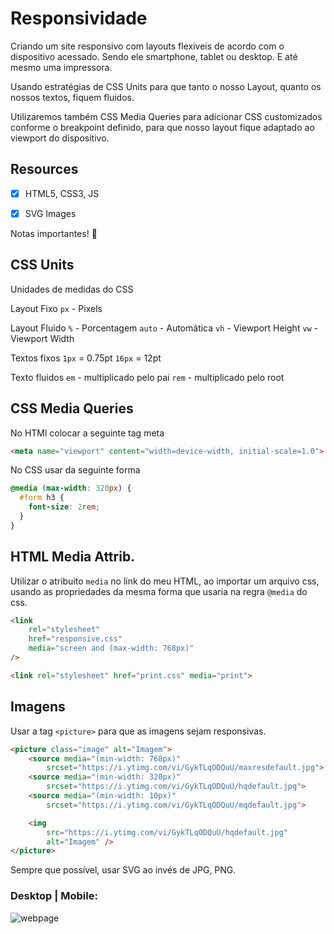 # Responsividade 

Criando um site responsivo com layouts flexiveis de acordo com o dispositivo acessado. Sendo ele smartphone, tablet ou desktop. E até mesmo uma impressora.

Usando estratégias de CSS Units para que tanto o nosso Layout, quanto os nossos textos, fiquem fluidos. 

Utilizaremos também CSS Media Queries para adicionar CSS customizados conforme o breakpoint definido, para que nosso layout fique adaptado ao viewport do dispositivo. 


## Resources

- [x] HTML5, CSS3, JS
- [x] SVG Images


Notas importantes! 📝


## CSS Units

Unidades de medidas do CSS

Layout Fixo
`px` - Pixels

Layout Fluido
`%` - Porcentagem
`auto` - Automática
`vh` - Viewport Height
`vw` - Viewport Width

Textos fixos
`1px` = 0.75pt
`16px` = 12pt

Texto fluidos
`em` - multiplicado pelo pai 
`rem` - multiplicado pelo root


## CSS Media Queries 

No HTMl colocar a seguinte tag meta

```html
<meta name="viewport" content="width=device-width, initial-scale=1.0">
```

No CSS usar da seguinte forma

```css
@media (max-width: 320px) {
  #form h3 {
    font-size: 2rem;
  }
}
```


## HTML Media Attrib.

Utilizar o atribuito `media` no link do meu HTML, ao importar um arquivo css, usando as propriedades da mesma forma que usaria na regra `@media` do css.

```html
<link 
    rel="stylesheet"
    href="responsive.css" 
    media="screen and (max-width: 768px)"
/>

<link rel="stylesheet" href="print.css" media="print">
```


## Imagens

Usar a tag `<picture>` para que as imagens sejam responsivas.

```html
<picture class="image" alt="Imagem">
    <source media="(min-width: 768px)" 
        srcset="https://i.ytimg.com/vi/GykTLqODQuU/maxresdefault.jpg">
    <source media="(min-width: 320px)" 
        srcset="https://i.ytimg.com/vi/GykTLqODQuU/hqdefault.jpg">
    <source media="(min-width: 10px)" 
        srcset="https://i.ytimg.com/vi/GykTLqODQuU/mqdefault.jpg">

    <img 
        src="https://i.ytimg.com/vi/GykTLqODQuU/hqdefault.jpg" 
        alt="Imagem" />
</picture>
```
Sempre que possível, usar SVG ao invés de JPG, PNG.


### Desktop | Mobile:
![webpage](https://i.imgur.com/9tv4FRg.png)
